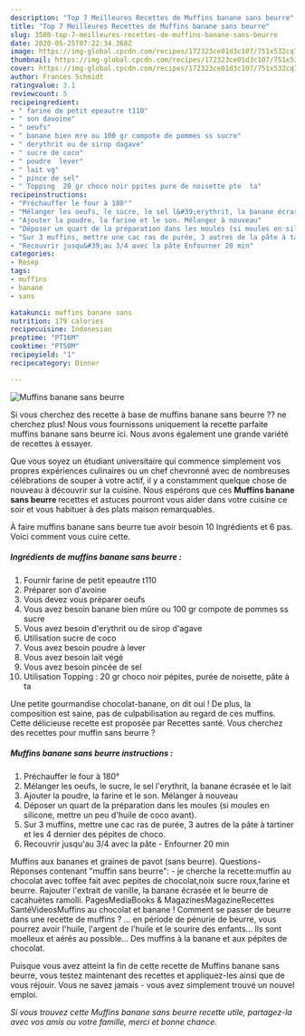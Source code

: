 ```yaml
---
description: "Top 7 Meilleures Recettes de Muffins banane sans beurre"
title: "Top 7 Meilleures Recettes de Muffins banane sans beurre"
slug: 3580-top-7-meilleures-recettes-de-muffins-banane-sans-beurre
date: 2020-05-25T07:22:34.368Z
image: https://img-global.cpcdn.com/recipes/172323ce01d3c107/751x532cq70/muffins-banane-sans-beurre-photo-principale-de-la-recette.jpg
thumbnail: https://img-global.cpcdn.com/recipes/172323ce01d3c107/751x532cq70/muffins-banane-sans-beurre-photo-principale-de-la-recette.jpg
cover: https://img-global.cpcdn.com/recipes/172323ce01d3c107/751x532cq70/muffins-banane-sans-beurre-photo-principale-de-la-recette.jpg
author: Frances Schmidt
ratingvalue: 3.1
reviewcount: 5
recipeingredient:
- " farine de petit epeautre t110"
- " son davoine"
- " oeufs"
- " banane bien mre ou 100 gr compote de pommes ss sucre"
- " derythrit ou de sirop dagave"
- " sucre de coco"
- " poudre  lever"
- " lait vg"
- " pince de sel"
- " Topping  20 gr choco noir ppites pure de noisette pte  ta"
recipeinstructions:
- "Préchauffer le four à 180°"
- "Mélanger les oeufs, le sucre, le sel l&#39;erythrit, la banane écrasée et le lait"
- "Ajouter la poudre, la farine et le son. Mélanger à nouveau"
- "Déposer un quart de la préparation dans les moules (si moules en silicone, mettre un peu d&#39;huile de coco avant)."
- "Sur 3 muffins, mettre une cac ras de purée, 3 autres de la pâte à tartiner et les 4 dernier des pépites de choco."
- "Recouvrir jusqu&#39;au 3/4 avec la pâte Enfourner 20 min"
categories:
- Resep
tags:
- muffins
- banane
- sans

katakunci: muffins banane sans 
nutrition: 179 calories
recipecuisine: Indonesian
preptime: "PT16M"
cooktime: "PT50M"
recipeyield: "1"
recipecategory: Dinner

---
```



![Muffins banane sans beurre](https://img-global.cpcdn.com/recipes/172323ce01d3c107/751x532cq70/muffins-banane-sans-beurre-photo-principale-de-la-recette.jpg)

Si vous cherchez des recette à base de muffins banane sans beurre ?? ne cherchez plus! Nous vous fournissons uniquement la recette parfaite muffins banane sans beurre ici. Nous avons également une grande variété de recettes à essayer.

Que vous soyez un étudiant universitaire qui commence simplement vos propres expériences culinaires ou un chef chevronné avec de nombreuses célébrations de souper à votre actif, il y a constamment quelque chose de nouveau à découvrir sur la cuisine. Nous espérons que ces <strong> Muffins banane sans beurre </strong> recettes et astuces pourront vous aider dans votre cuisine ce soir et vous habituer à des plats maison remarquables.

<!--inarticleads1-->

À faire muffins banane sans beurre tue avoir besoin 10 Ingrédients et 6 pas. Voici comment vous cuire cette.

##### Ingrédients de muffins banane sans beurre :

1. Fournir  farine de petit epeautre t110
1. Préparer  son d&#39;avoine
1. Vous devez vous préparer  oeufs
1. Vous avez besoin  banane bien mûre ou 100 gr compote de pommes ss sucre
1. Vous avez besoin  d&#39;erythrit ou de sirop d&#39;agave
1. Utilisation  sucre de coco
1. Vous avez besoin  poudre à lever
1. Vous avez besoin  lait végé
1. Vous avez besoin  pincée de sel
1. Utilisation  Topping : 20 gr choco noir pépites, purée de noisette, pâte à ta


Une petite gourmandise chocolat-banane, on dit oui ! De plus, la composition est saine, pas de culpabilisation au regard de ces muffins. Cette délicieuse recette est proposée par Recettes santé. Vous cherchez des recettes pour muffin sans beurre ? 

<!--inarticleads2-->

##### Muffins banane sans beurre instructions :

1. Préchauffer le four à 180°
1. Mélanger les oeufs, le sucre, le sel l&#39;erythrit, la banane écrasée et le lait
1. Ajouter la poudre, la farine et le son. Mélanger à nouveau
1. Déposer un quart de la préparation dans les moules (si moules en silicone, mettre un peu d&#39;huile de coco avant).
1. Sur 3 muffins, mettre une cac ras de purée, 3 autres de la pâte à tartiner et les 4 dernier des pépites de choco.
1. Recouvrir jusqu&#39;au 3/4 avec la pâte - Enfourner 20 min


Muffins aux bananes et graines de pavot (sans beurre). Questions-Réponses contenant &#34;muffin sans beurre&#34;: - je cherche la recette:muffin au chocolat avec toffee fait avec pepites de chocolat,noix sucre roux,farine et beurre. Rajouter l&#39;extrait de vanille, la banane écrasée et le beurre de cacahuètes ramolli. PagesMediaBooks &amp; MagazinesMagazineRecettes SantéVideosMuffins au chocolat et banane ! Comment se passer de beurre dans une recette de muffins ? … en période de pénurie de beurre, vous pourrez avoir l&#39;huile, l&#39;argent de l&#39;huile et le sourire des enfants… Ils sont moelleux et aérés au possible… Des muffins à la banane et aux pépites de chocolat. 

<!--inarticleads1-->

<p>
Puisque vous avez atteint la fin de cette recette de Muffins banane sans beurre, vous testez maintenant des recettes et appliquez-les ainsi que de vous réjouir. Vous ne savez jamais - vous avez simplement trouvé un nouvel emploi.
</p>

<p>
<i>Si vous trouvez cette Muffins banane sans beurre recette utile, partagez-la avec vos amis ou votre famille, merci et bonne chance.</i>
</p>

